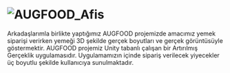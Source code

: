 # ![AUGFOOD_Afis](https://user-images.githubusercontent.com/69669698/160182116-fb02fb12-47d8-4199-a1df-abef8a9407db.jpg)


Arkadaşlarımla birlikte yaptığımız AUGFOOD projemizde amacımız yemek siparişi verirken yemeği 3D şekilde gerçek boyutları ve gerçek görüntüsüyle göstermektir. AUGFOOD projemiz Unity tabanlı çalışan bir Artırılmış Gerçeklik uygulamasıdır. Uygulamamızın içinde sipariş verilecek yiyecekler üç boyutlu şekilde kullanıcıya sunulmaktadır.


